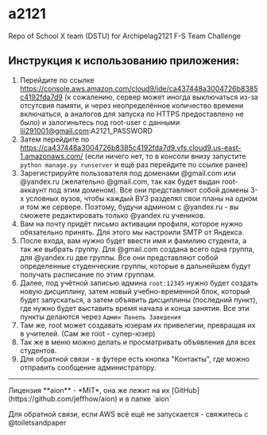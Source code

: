 # a2121
Repo of School X team (DSTU) for Archipelag2121 F-S Team Challenge

## Инструкция к использованию приложения:
 1. Перейдите по ссылке https://console.aws.amazon.com/cloud9/ide/ca437448a3004726b8385c4192fda7d9 (к сожалению, сервер может иногда выключаться из-за отсутсвия памяти, и через неопределённое количество времени включаться, а аналогов для запуска по HTTPS предоставлено не было) и залогиньтесь под root-user с данными lii291001@gmail.com:A2121_PASSWORD
 2. Затем перейдите по https://ca437448a3004726b8385c4192fda7d9.vfs.cloud9.us-east-1.amazonaws.com/ (если ничего нет, то в консоли внизу запустите `python manage.py runserver` и ещё раз перейдите по ссылке ранее)
 3. Зарегистрируйте пользователя под доменами @gmail.com или @yandex.ru (желательно @gmail.com, так как будет выдан root-аккаунт под этим доменом). Все они представляют собой домены 3-х условных вузов, чтобы каждый ВУЗ разделял свои планы на одном и том же сервере. Поэтому, будучи админом с @yandex.ru - вы сможете редактировать только @yandex.ru учеников.
 4. Вам на почту придёт письмо активации профиля, которое нужно обязательно принять. Для этого мы настроили SMTP от Яндекса.
 5. После входа, вам нужно будет ввести имя и фамилию студента, а так же выбрать группу. Для @gmail.com создана всего одна группа, для @yandex.ru две группы. Все они представляют собой определенные студенческие группы, которые в дальнейшем будут получать расписание по этим группам.
 6. Далее, под учётной записью админа `root:12345` нужно будет создать новую дисциплину, затем новый учебно-временной блок, который будет запускаться, а затем объявить дисциплины (последний пункт), где нужно будет выставить время начала и конца занятия. Все эти пункты делаются через `Админ Панель Заведения`
 7. Там же, root может создавать юзерам их привелегии, превращая их в учителей. (Сам же root - супер-юзер)
 8. Так же в меню можно делать и просматривать объявления для всех студентов.
 9. Для обратной связи - в футере есть кнопка "Контакты", где можно отправить сообщение администратору.
<hr>
Лицензия **aion** - *MIT*, она же лежит на их [GitHub](https://github.com/jeffhow/aion) и в папке `aion` 

Для обратной связи, если AWS всё ещё не запускается - свяжитесь с @toiletsandpaper
